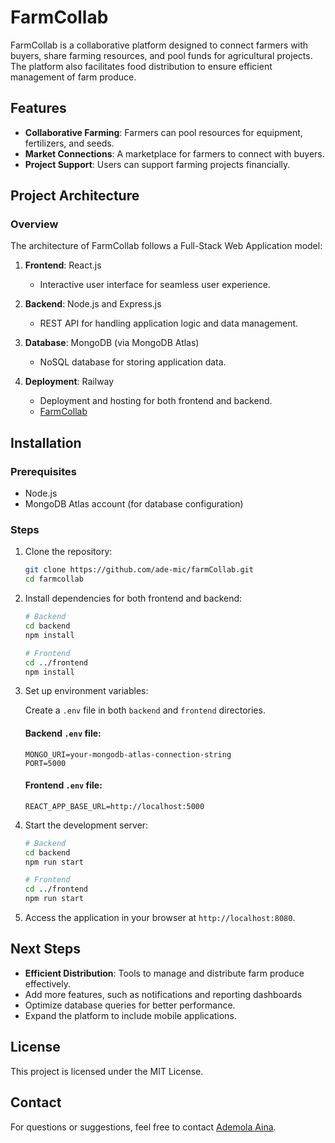 
# FarmCollab

FarmCollab is a collaborative platform designed to connect farmers with buyers, share farming resources, and pool funds for agricultural projects. The platform also facilitates food distribution to ensure efficient management of farm produce.

## Features

- **Collaborative Farming**: Farmers can pool resources for equipment, fertilizers, and seeds.
- **Market Connections**: A marketplace for farmers to connect with buyers.
- **Project Support**: Users can support farming projects financially.

## Project Architecture

### Overview

The architecture of FarmCollab follows a Full-Stack Web Application model:

1. **Frontend**: React.js
   - Interactive user interface for seamless user experience.

2. **Backend**: Node.js and Express.js
   - REST API for handling application logic and data management.

3. **Database**: MongoDB (via MongoDB Atlas)
   - NoSQL database for storing application data.

4. **Deployment**: Railway
   - Deployment and hosting for both frontend and backend.
   - [FarmCollab](https://farmcollab-production.up.railway.app/)



## Installation

### Prerequisites

- Node.js
- MongoDB Atlas account (for database configuration)

### Steps

1. Clone the repository:

   ```bash
   git clone https://github.com/ade-mic/farmCollab.git
   cd farmcollab
   ```

2. Install dependencies for both frontend and backend:

   ```bash
   # Backend
   cd backend
   npm install

   # Frontend
   cd ../frontend
   npm install
   ```

3. Set up environment variables:

   Create a `.env` file in both `backend` and `frontend` directories.

   #### Backend `.env` file:

   ```env
   MONGO_URI=your-mongodb-atlas-connection-string
   PORT=5000
   ```

   #### Frontend `.env` file:

   ```env
   REACT_APP_BASE_URL=http://localhost:5000
   ```

4. Start the development server:

   ```bash
   # Backend
   cd backend
   npm run start

   # Frontend
   cd ../frontend
   npm run start
   ```

5. Access the application in your browser at `http://localhost:8080`.


## Next Steps
- **Efficient Distribution**: Tools to manage and distribute farm produce effectively.
- Add more features, such as notifications and reporting dashboards
- Optimize database queries for better performance.
- Expand the platform to include mobile applications.

## License

This project is licensed under the MIT License.

## Contact

For questions or suggestions, feel free to contact [Ademola Aina](mailto:ademic.aina@gmail.com).
